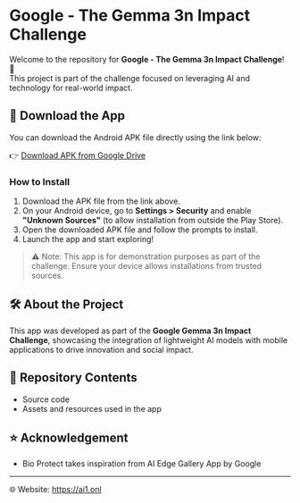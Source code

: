 # Google - The Gemma 3n Impact Challenge

Welcome to the repository for **Google - The Gemma 3n Impact Challenge**! 🎉  
This project is part of the challenge focused on leveraging AI and technology for real-world impact.

## 📲 Download the App

You can download the Android APK file directly using the link below:

👉 [Download APK from Google Drive](https://drive.google.com/file/d/1teGDMYv6krLQxKio1EiagVovtIRPSwdS/view?usp=sharing)

### How to Install
1. Download the APK file from the link above.
2. On your Android device, go to **Settings > Security** and enable **"Unknown Sources"** (to allow installation from outside the Play Store).
3. Open the downloaded APK file and follow the prompts to install.
4. Launch the app and start exploring!

> ⚠️ Note: This app is for demonstration purposes as part of the challenge. Ensure your device allows installations from trusted sources.

## 🛠️ About the Project
This app was developed as part of the **Google Gemma 3n Impact Challenge**, showcasing the integration of lightweight AI models with mobile applications to drive innovation and social impact.

## 📁 Repository Contents
- Source code 
- Assets and resources used in the app

## ⭐ Acknowledgement
- Bio Protect takes inspiration from AI Edge Gallery App by Google

---

🌐 Website: https://ai1.onl
